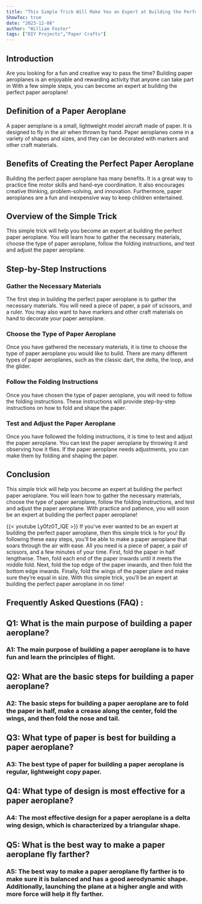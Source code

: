 ```yaml
---
title: "This Simple Trick Will Make You an Expert at Building the Perfect Paper Aeroplane!"
ShowToc: true 
date: "2023-12-08"
author: "William Foster" 
tags: ["DIY Projects","Paper Crafts"]
---
```

## Introduction

Are you looking for a fun and creative way to pass the time? Building paper aeroplanes is an enjoyable and rewarding activity that anyone can take part in With a few simple steps, you can become an expert at building the perfect paper aeroplane!

## Definition of a Paper Aeroplane

A paper aeroplane is a small, lightweight model aircraft made of paper. It is designed to fly in the air when thrown by hand. Paper aeroplanes come in a variety of shapes and sizes, and they can be decorated with markers and other craft materials.

## Benefits of Creating the Perfect Paper Aeroplane

Building the perfect paper aeroplane has many benefits. It is a great way to practice fine motor skills and hand-eye coordination. It also encourages creative thinking, problem-solving, and innovation. Furthermore, paper aeroplanes are a fun and inexpensive way to keep children entertained.

## Overview of the Simple Trick

This simple trick will help you become an expert at building the perfect paper aeroplane. You will learn how to gather the necessary materials, choose the type of paper aeroplane, follow the folding instructions, and test and adjust the paper aeroplane.

## Step-by-Step Instructions

### Gather the Necessary Materials

The first step in building the perfect paper aeroplane is to gather the necessary materials. You will need a piece of paper, a pair of scissors, and a ruler. You may also want to have markers and other craft materials on hand to decorate your paper aeroplane.

### Choose the Type of Paper Aeroplane

Once you have gathered the necessary materials, it is time to choose the type of paper aeroplane you would like to build. There are many different types of paper aeroplanes, such as the classic dart, the delta, the loop, and the glider.

### Follow the Folding Instructions

Once you have chosen the type of paper aeroplane, you will need to follow the folding instructions. These instructions will provide step-by-step instructions on how to fold and shape the paper.

### Test and Adjust the Paper Aeroplane

Once you have followed the folding instructions, it is time to test and adjust the paper aeroplane. You can test the paper aeroplane by throwing it and observing how it flies. If the paper aeroplane needs adjustments, you can make them by folding and shaping the paper.

## Conclusion

This simple trick will help you become an expert at building the perfect paper aeroplane. You will learn how to gather the necessary materials, choose the type of paper aeroplane, follow the folding instructions, and test and adjust the paper aeroplane. With practice and patience, you will soon be an expert at building the perfect paper aeroplane!

{{< youtube Ly0fz0T_lQE >}} 
If you’ve ever wanted to be an expert at building the perfect paper aeroplane, then this simple trick is for you! By following these easy steps, you’ll be able to make a paper aeroplane that soars through the air with ease. All you need is a piece of paper, a pair of scissors, and a few minutes of your time. First, fold the paper in half lengthwise. Then, fold each end of the paper inwards until it meets the middle fold. Next, fold the top edge of the paper inwards, and then fold the bottom edge inwards. Finally, fold the wings of the paper plane and make sure they’re equal in size. With this simple trick, you’ll be an expert at building the perfect paper aeroplane in no time!

## Frequently Asked Questions (FAQ) :
<h2>Q1: What is the main purpose of building a paper aeroplane?</h2>

<h3>A1: The main purpose of building a paper aeroplane is to have fun and learn the principles of flight.</h3>

<h2>Q2: What are the basic steps for building a paper aeroplane?</h2>

<h3>A2: The basic steps for building a paper aeroplane are to fold the paper in half, make a crease along the center, fold the wings, and then fold the nose and tail.</h3>

<h2>Q3: What type of paper is best for building a paper aeroplane?</h2>

<h3>A3: The best type of paper for building a paper aeroplane is regular, lightweight copy paper.</h3>

<h2>Q4: What type of design is most effective for a paper aeroplane?</h2>

<h3>A4: The most effective design for a paper aeroplane is a delta wing design, which is characterized by a triangular shape.</h3>

<h2>Q5: What is the best way to make a paper aeroplane fly farther?</h2>

<h3>A5: The best way to make a paper aeroplane fly farther is to make sure it is balanced and has a good aerodynamic shape. Additionally, launching the plane at a higher angle and with more force will help it fly farther.</h3>




